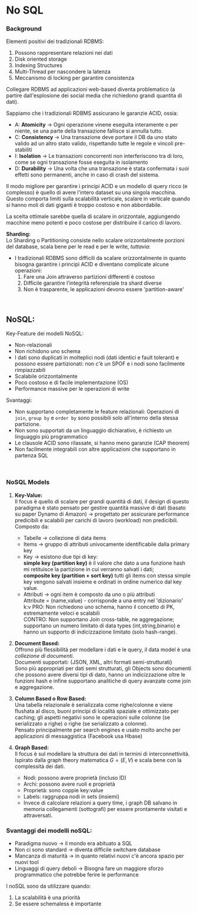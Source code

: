 # No SQL



### Background


Elementi positivi dei tradizionali RDBMS:
1. Possono rappresentare relazioni nei dati 
2. Disk oriented storage
3. Indexing Structures 
4. Multi-Thread per nascondere la latenza 
5. Meccanismo di locking per garantire consistenza

Collegare RDBMS ad applicazioni web-based diventa problematico (a partire dall'esplosione dei social media che richiedono grandi quantita di dati).  

Sappiamo che i tradizionali RDBMS assicurano le garanzie ACID, ossia:
- A: **Atomicity** $\rightarrow$ Ogni operazione vinene eseguita interamente o per niente, se una parte della transazione fallisce si annulla tutto.  
- C: **Consistency** $\rightarrow$ Una transazione deve portare il DB da uno stato valido ad un altro stato valido, rispettando tutte le regole e vincoli pre-stabiliti
- I: **Isolation** $\rightarrow$ Le transazioni concorrenti non interferiscono tra di loro, come se ogni transazione fosse eseguita in isolamento  
- D: **Durability** $\rightarrow$ Una volta che una transazione è stata confermata i suoi effetti sono permanenti, anche in caso di crash del sistema.  

Il modo migliore per garantire i principi ACID e un modello di query ricco (e complesso) è quello di avere l'intero dataset su una singola macchina.  
Questo comporta limiti sulla scalabilità verticale, scalare in verticale quando si hanno moli di dati giganti è troppo costoso e non abbordabile.  

La scelta ottimale sarebbe quella di scalare in orizzontale, aggiungendo macchine meno potenti e poco costose per distribuire il carico di lavoro.  

**Sharding:**  
Lo Sharding o Partitioning consiste nello scalare orizzontalmente porzioni del database, scala bene per le read e per le write, _tuttavia_:
- I tradizionali RDBMS sono difficili da scalare orizzontalmente in quanto bisogna garantire i principi ACID e diventano complicate alcune operazioni:
    1. Fare una Join attraverso partizioni differenti è costoso 
    2. Difficile garantire l'integrità referenziale tra shard diverse 
    3. Non è trasparente, le applicazioni devono essere 'partition-aware'

<br>

## NoSQL:

Key-Feature dei modelli NoSQL:
- Non-relazionali 
- Non richidono uno schema 
- I dati sono duplicati in molteplici nodi (dati identici e fault tolerant) e possono essere partizionati: non c'è un SPOF e i nodi sono facilmente rimpiazzabili
- Scalabile orizzontalmente
- Poco costoso e di facile implementazione (OS)
- Performance massive per le operazioni di write 


Svantaggi:
- Non supportano completamente le feature relazionali: Operazioni di `join`, `group by`  e `order by` sono possibili solo all'interno della stessa partizione.
- Non sono supportati da un linguaggio dichiarativo, è richiesto un linguaggio più programmatico
- Le clausole ACID sono rilassate, si hanno meno garanzie (CAP theorem)
- Non facilmente integrabili con altre applicazioni che supportano in partenza SQL

<br>

### NoSQL Models

1. **Key-Value:**  
    Il focus è quello di scalare per grandi quantità di dati, il design di questo paradigma è stato pensato per gestire quantità massive di dati (basato su paper Dynamo di Amazon) -> progettato per assicurare performance predicibili e scalabili per carichi di lavoro (workload) non predicibili.  
    Composto da:
    - Tabelle $\rightarrow$ collezione di data items
    - Items $\rightarrow$ gruppo di attributi univocamente identificabile dalla primary key
    - Key $\rightarrow$ esistono due tipi di key:  
    **simple key (partition key)** è il valore che dato a una funzione hash mi retituisce la partizione in cui verranno salvati i dati;   
    **composite key (partition + sort key)** tutti gli items con stessa simple key vengono salvati insieme e ordinati in ordine numerico dal key value. 
    - Attributi $\rightarrow$ ogni item è composto da uno o più attributi  
        Attribute = (name,value) - corrisponde a una entry nel  'dizionario' k:v
    PRO: Non richiedono uno schema, hanno il concetto di PK, estremamente veloci e scalabili  
    CONTRO: Non supportano Join cross-table, ne aggregazione; supportano un numero limitato di data types (int,string,binario) e hanno un supporto di indicizzazione limitato (solo hash-range).   

2. **Document Based:**   
    Offrono più flessibilità per modellare i dati e le query, il data model è una _collezione di documenti_.  
    Documenti supportati: {JSON, XML, altri formati semi-strutturati}  
    Sono più appropriati per dati semi strutturati, gli Objects sono documenti che possono avere diversi tipi di dato, hanno un indicizzazione oltre le funzioni hash e infine supportano analitiche di query avanzate come join e aggregazione.  
    
3. **Column Based o Row Based:**    
    Una tabella relazionale è serializzata come righe/colonne e viene flushata al disco, buoni principi di località spaziale e ottimizzato per caching; gli aspetti negativi sono le operazioni sulle colonne (se serializzato a righe) o righe (se serializzato a colonne).  
    Pensato principalmente per search engines e usato molto anche per applicazioni di messaggistica (Facebook usa Hbase)  
4. **Graph Based:**  
    Il focus è sul modellare la struttura dei dati in termini di interconnettività.  
    Ispirato dalla graph theory matematica $G=(E,V)$ e scala bene con la complessità dei dati.  
    - Nodi: possono avere proprietà (incluso ID)
    - Archi: possono avere ruoli e proprietà
    - Proprietà: sono coppie key:value
    - Labels: raggruppa nodi in sets (insiemi)
    - Invece di calcolare relazioni a query time, i graph DB salvano in memoria collegamenti (sottografi) per essere prontamente visitati e attraversati.  


### Svantaggi dei modelli noSQL: 

- Paradigma nuovo $\rightarrow$ il mondo era abituato a SQL
- Non ci sono standard $\rightarrow$ diventa difficile switchare database
- Mancanza di maturità $\rightarrow$ in quanto relativi nuovi c'è ancora spazio per nuovi tool 
- Linguaggi di query deboli $\rightarrow$ Bisogna fare un maggiore sforzo programmatico che potrebbe ferire le performance


I noSQL sono da utilizzare quando: 
1. La scalabilità è una priorità
2. Se essere schemaless è importante
